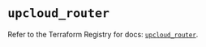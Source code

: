 # `upcloud_router`

Refer to the Terraform Registry for docs: [`upcloud_router`](https://registry.terraform.io/providers/upcloudltd/upcloud/5.11.1/docs/resources/router).
